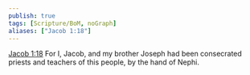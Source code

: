 ```yaml
---
publish: true
tags: [Scripture/BoM, noGraph]
aliases: ["Jacob 1:18"]
---
```

[Jacob 1:18](https://churchofjesuschrist.org/study/scriptures/bofm/jacob/1?lang=eng&id=p18#p18) For I, Jacob, and my brother Joseph had been consecrated priests and teachers of this people, by the hand of Nephi.
